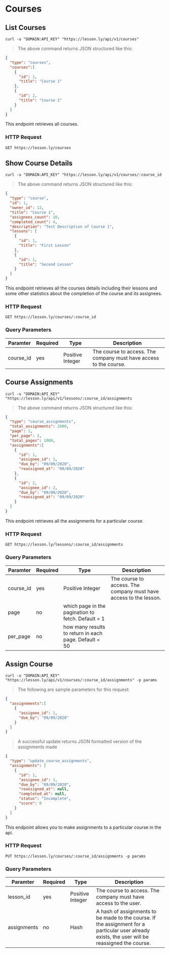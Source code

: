 # Courses

## List Courses

```shell
curl -u "DOMAIN:API_KEY" "https://lesson.ly/api/v1/courses"
```

> The above command returns JSON structured like this:

```json
{
  "type": "courses",
  "courses":[
    {
      "id": 1,
      "title": "Course 1"
    },
    {
      "id": 2,
      "title": "Course 2"
    }
  ]
}
```

This endpoint retrieves all courses.

### HTTP Request

`GET https://lesson.ly/courses`

## Show Course Details

```shell
curl -u "DOMAIN:API_KEY" "https://lesson.ly/api/v1/courses/:course_id
```

> The above command returns JSON structured like this:

```json
{
  "type": "course",
  "id": 1,
  "owner_id": 12,
  "title": "Course 1",
  "assignees_count": 10,
  "completed_count": 4,
  "description": "Test Description of Course 1",
  "lessons": [
    {
      "id": 1,
      "title": "First Lesson"
    },
    {
      "id": 1,
      "title": "Second Lesson"
    }
  ]
}
```

This endpoint retrieves all the courses details including their lessons and some other statistics about the completion of the course and its assignees.

### HTTP Request

`GET https://lesson.ly/courses/:course_id`

### Query Parameters

Paramter | Required | Type |  Description
--- | --- | --- | ---
course_id | yes | Positive Integer | The course to access.  The company must have access to the course.

## Course Assignments

```shell
curl -u "DOMAIN:API_KEY" "https://lesson.ly/api/v1/lessons/:course_id/assignments
```

> The above command returns JSON structured like this:

```json
{
  "type": "course_assignments",
  "total_assignments": 2000,
  "page": 1,
  "per_page": 2,
  "total_pages": 1000,
  "assignments":[
    {
      "id": 1,
      "assignee_id": 1,
      "due_by": "09/09/2020",
      "reassigned_at": "09/09/2020"
    },
    {
      "id": 2,
      "assignee_id": 2,
      "due_by": "09/09/2020",
      "reassigned_at": "09/09/2020"
    }
  ]
}
```

This endpoint retrieves all the assignments for a particular course.
### HTTP Request

`GET https://lesson.ly/lessons/:course_id/assignments`

### Query Parameters

Paramter | Required | Type |  Description
--- | --- | --- | ---
course_id | yes | Positive Integer | The course to access.  The company must have access to the lesson.
page | no | which page in the pagination to fetch.  Default = 1
per_page | no | how many results to return in each page.  Default = 50

## Assign Course

```shell
curl -u "DOMAIN:API_KEY" "https://lesson.ly/api/v1/courses/:course_id/assignments" -p params
```

> The following are sample parameters for this request:

```json
{
  "assignements":[
    {
      "assignee_id": 1,
      "due_by": "09/09/2020"
    }
  ]
}

```

> A successful update returns JSON formatted version of the assignments made

```json
{
  "type": "update_course_assignments",
  "assignments": [
    {
      "id": 1,
      "assignee_id": 1,
      "due_by": "09/09/2020",
      "reassigned_at": null,
      "completed_at": null,
      "status": "Incomplete",
      "score": 0
    }
  ]
}
```

This endpoint allows you to make assignments to a particular course in the api.

### HTTP Request

`PUT https://lesson.ly/courses/:course_id/assignments -p params`

### Query Parameters

Paramter | Required | Type |  Description
--- | --- | --- | ---
lesson_id | yes | Positive Integer | The course to access.  The company must have access to the user.
assignments | no | Hash | A hash of assignments to be made to the course.  If the assignment for a particular user already exists, the user will be reassigned the course.

